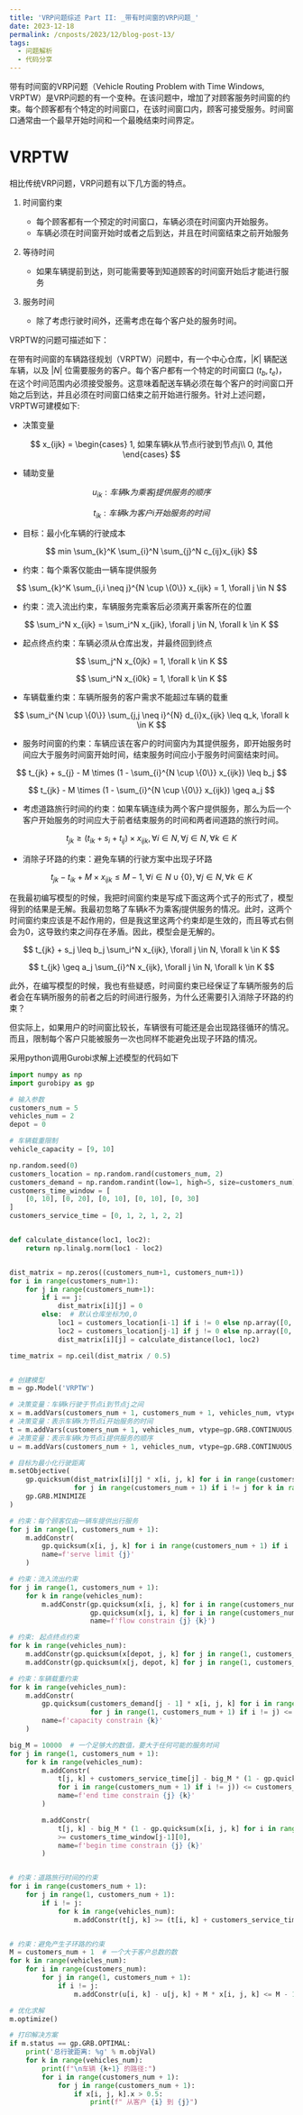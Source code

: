 ```yaml
---
title: 'VRP问题综述 Part II: _带有时间窗的VRP问题_'
date: 2023-12-18
permalink: /cnposts/2023/12/blog-post-13/
tags:
  - 问题解析
  - 代码分享
---
```


带有时间窗的VRP问题（Vehicle Routing Problem with Time Windows, VRPTW）是VRP问题的有一个变种。在该问题中，增加了对顾客服务时间窗的约束。每个顾客都有个特定的时间窗口，在该时间窗口内，顾客可接受服务。时间窗口通常由一个最早开始时间和一个最晚结束时间界定。

# VRPTW
相比传统VRP问题，VRP问题有以下几方面的特点。
1. 时间窗约束
   + 每个顾客都有一个预定的时间窗口，车辆必须在时间窗内开始服务。
   + 车辆必须在时间窗开始时或者之后到达，并且在时间窗结束之前开始服务

2. 等待时间
   + 如果车辆提前到达，则可能需要等到知道顾客的时间窗开始后才能进行服务

3. 服务时间
   + 除了考虑行驶时间外，还需考虑在每个客户处的服务时间。

VRPTW的问题可描述如下：

在带有时间窗的车辆路径规划（VRPTW）问题中，有一个中心仓库，$|K|$ 辆配送车辆，以及 $|N|$ 位需要服务的客户。每个客户都有一个特定的时间窗口 $(t_{b}, t_{e})$，在这个时间范围内必须接受服务。这意味着配送车辆必须在每个客户的时间窗口开始之后到达，并且必须在时间窗口结束之前开始进行服务。针对上述问题，VRPTW可建模如下:


+ 决策变量

$$
x_{ijk} = \begin{cases}
    1, 如果车辆k从节点i行驶到节点j\\
    0, 其他
\end{cases}
$$

+ 辅助变量

$$
u_{ik}: 车辆k为乘客j提供服务的顺序
$$

$$
t_{ik}: 车辆k为客户i开始服务的时间
$$

+ 目标：最小化车辆的行驶成本

$$
min \sum_{k}^K \sum_{i}^N \sum_{j}^N c_{ij}x_{ijk}
$$

+ 约束：每个乘客仅能由一辆车提供服务

$$
\sum_{k}^K \sum_{i,i \neq j}^{N \cup \{0\}} x_{ijk} = 1, \forall j \in N
$$

+ 约束：流入流出约束，车辆服务完乘客后必须离开乘客所在的位置

$$
\sum_i^N x_{ijk} = \sum_i^N x_{jik}, \forall j \in N, \forall k \in K
$$

+ 起点终点约束：车辆必须从仓库出发，并最终回到终点

$$
\sum_j^N x_{0jk} = 1, \forall k \in K
$$

$$
\sum_i^N x_{i0k} = 1, \forall k \in K
$$

+ 车辆载重约束：车辆所服务的客户需求不能超过车辆的载重

$$
\sum_i^{N \cup \{0\}} \sum_{j,j \neq i}^{N} d_{i}x_{ijk} \leq q_k, \forall k \in K
$$


+ 服务时间窗的约束：车辆应该在客户的时间窗内为其提供服务，即开始服务时间应大于服务时间窗开始时间，结束服务时间应小于服务时间窗结束时间。


$$
t_{jk} + s_{j} - M \times (1 - \sum_{i}^{N \cup \{0\}} x_{ijk}) \leq b_j
$$

$$
t_{jk} - M \times (1 - \sum_{i}^{N \cup \{0\}} x_{ijk}) \geq a_j
$$

+ 考虑道路旅行时间的约束：如果车辆连续为两个客户提供服务，那么为后一个客户开始服务的时间应大于前者结束服务的时间和两者间道路的旅行时间。

$$
t_{jk} \geq (t_{ik} + s_i + t_{ij}) \times x_{ijk}, \forall i \in N, \forall j \in N, \forall k \in K
$$

+ 消除子环路的约束：避免车辆的行驶方案中出现子环路

$$
t_{jk} - t_{ik} + M \times x_{ijk} \leq M -1, \forall i \in N \cup \{0\}, \forall j \in N, \forall k \in K
$$


在我最初编写模型的时候，我把时间窗约束是写成下面这两个式子的形式了，模型得到的结果是无解。我最初忽略了车辆$k$不为乘客$j$提供服务的情况。此时，这两个时间窗约束应该是不起作用的，但是我这里这两个约束却是生效的，而且等式右侧会为0，这导致约束之间存在矛盾。因此，模型会是无解的。

$$
t_{jk} + s_j \leq b_j \sum_i^N x_{ijk}, \forall j \in N, \forall k \in K
$$

$$
t_{jk} \geq a_j \sum_{i}^N x_{ijk}, \forall j \in N, \forall k \in K
$$

此外，在编写模型的时候，我也有些疑惑，时间窗约束已经保证了车辆所服务的后者会在车辆所服务的前者之后的时间进行服务，为什么还需要引入消除子环路的约束？

但实际上，如果用户的时间窗比较长，车辆很有可能还是会出现路径循环的情况。而且，限制每个客户只能被服务一次也同样不能避免出现子环路的情况。

采用python调用Gurobi求解上述模型的代码如下
```python
import numpy as np
import gurobipy as gp

# 输入参数
customers_num = 5
vehicles_num = 2
depot = 0

# 车辆载重限制
vehicle_capacity = [9, 10]

np.random.seed(0)
customers_location = np.random.rand(customers_num, 2)
customers_demand = np.random.randint(low=1, high=5, size=customers_num)
customers_time_window = [
    [0, 10], [0, 20], [0, 10], [0, 10], [0, 30]
]
customers_service_time = [0, 1, 2, 1, 2, 2]


def calculate_distance(loc1, loc2):
    return np.linalg.norm(loc1 - loc2)


dist_matrix = np.zeros((customers_num+1, customers_num+1))
for i in range(customers_num+1):
    for j in range(customers_num+1):
        if i == j:
            dist_matrix[i][j] = 0
        else:  # 默认仓库坐标为0,0
            loc1 = customers_location[i-1] if i != 0 else np.array([0, 0])
            loc2 = customers_location[j-1] if j != 0 else np.array([0, 0])
            dist_matrix[i][j] = calculate_distance(loc1, loc2)

time_matrix = np.ceil(dist_matrix / 0.5)


# 创建模型
m = gp.Model('VRPTW')

# 决策变量：车辆k行驶于节点i到节点j之间
x = m.addVars(customers_num + 1, customers_num + 1, vehicles_num, vtype=gp.GRB.BINARY, name='x')
# 决策变量：表示车辆k为节点i开始服务的时间
t = m.addVars(customers_num + 1, vehicles_num, vtype=gp.GRB.CONTINUOUS, name='t')
# 决策变量：表示车辆k为节点i提供服务的顺序
u = m.addVars(customers_num + 1, vehicles_num, vtype=gp.GRB.CONTINUOUS, lb=0, ub=customers_num, name='u')

# 目标为最小化行驶距离
m.setObjective(
    gp.quicksum(dist_matrix[i][j] * x[i, j, k] for i in range(customers_num + 1)
                for j in range(customers_num + 1) if i != j for k in range(vehicles_num)),
    gp.GRB.MINIMIZE
)

# 约束：每个顾客仅由一辆车提供出行服务
for j in range(1, customers_num + 1):
    m.addConstr(
        gp.quicksum(x[i, j, k] for i in range(customers_num + 1) if i != j for k in range(vehicles_num)) == 1,
        name=f'serve limit {j}'
    )

# 约束：流入流出约束
for j in range(1, customers_num + 1):
    for k in range(vehicles_num):
        m.addConstr(gp.quicksum(x[i, j, k] for i in range(customers_num + 1) if i != j) ==
                    gp.quicksum(x[j, i, k] for i in range(customers_num + 1) if i != j),
                    name=f'flow constrain {j} {k}')

# 约束: 起点终点约束
for k in range(vehicles_num):
    m.addConstr(gp.quicksum(x[depot, j, k] for j in range(1, customers_num + 1)) == 1, name=f'depart constrain {k}')
    m.addConstr(gp.quicksum(x[j, depot, k] for j in range(1, customers_num + 1)) == 1, name=f'arrival constrain {k}')

# 约束：车辆载重约束
for k in range(vehicles_num):
    m.addConstr(
        gp.quicksum(customers_demand[j - 1] * x[i, j, k] for i in range(customers_num + 1)
                    for j in range(1, customers_num + 1) if i != j) <= vehicle_capacity[k],
        name=f'capacity constrain {k}'
    )

big_M = 10000  # 一个足够大的数值，要大于任何可能的服务时间
for j in range(1, customers_num + 1):
    for k in range(vehicles_num):
        m.addConstr(
            t[j, k] + customers_service_time[j] - big_M * (1 - gp.quicksum(x[i, j, k] 
            for i in range(customers_num + 1) if i != j)) <= customers_time_window[j-1][1],
            name=f'end time constrain {j} {k}'
        )

        m.addConstr(
            t[j, k] - big_M * (1 - gp.quicksum(x[i, j, k] for i in range(customers_num + 1) if i != j))
            >= customers_time_window[j-1][0],
            name=f'begin time constrain {j} {k}'
        )


# 约束：道路旅行时间的约束
for i in range(customers_num + 1):
    for j in range(1, customers_num + 1):
        if i != j:
            for k in range(vehicles_num):
                m.addConstr(t[j, k] >= (t[i, k] + customers_service_time[i] + time_matrix[i, j]) * x[i, j, k])


# 约束：避免产生子环路的约束
M = customers_num + 1  # 一个大于客户总数的数
for k in range(vehicles_num):
    for i in range(customers_num):
        for j in range(1, customers_num + 1):
            if i != j:
                m.addConstr(u[i, k] - u[j, k] + M * x[i, j, k] <= M - 1)

# 优化求解
m.optimize()

# 打印解决方案
if m.status == gp.GRB.OPTIMAL:
    print('总行驶距离: %g' % m.objVal)
    for k in range(vehicles_num):
        print(f"\n车辆 {k+1} 的路径:")
        for i in range(customers_num + 1):
            for j in range(customers_num + 1):
                if x[i, j, k].x > 0.5:
                    print(f" 从客户 {i} 到 {j}")
```